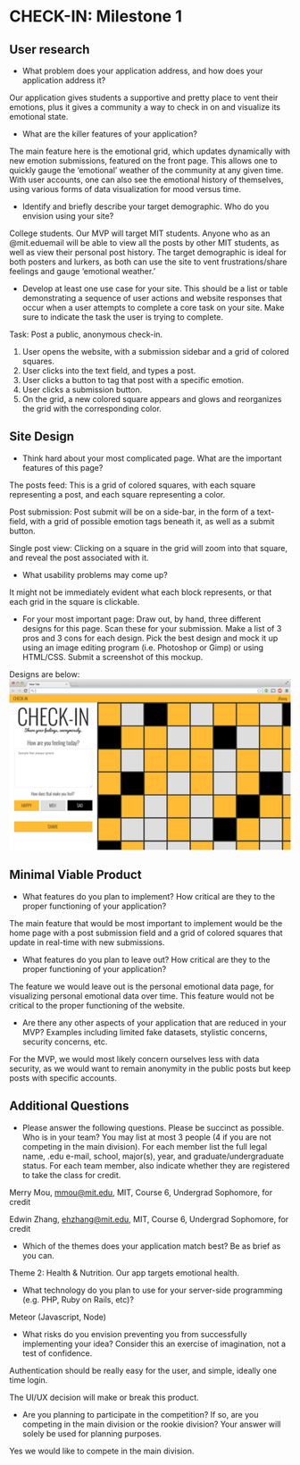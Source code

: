CHECK-IN: Milestone 1
==========

User research
-------------
- What problem does your application address, and how does your application address it?

Our application gives students a supportive and pretty place to vent their emotions, plus it gives a community a way to check in on and visualize its emotional state. 

- What are the killer features of your application?

The main feature here is the emotional grid, which updates dynamically with new emotion submissions, featured on the front page. This allows one to quickly gauge the ‘emotional’ weather of the community at any given time.
With user accounts, one can also see the emotional history of themselves, using various forms of data visualization for mood versus time.

- Identify and briefly describe your target demographic. Who do you envision using your site?

College students. Our MVP will target MIT students. Anyone who as an @mit.eduemail will be able to view all the posts by other MIT students, as well as view their personal post history. The target demographic is ideal for both posters and lurkers, as both can use the site to vent frustrations/share feelings and gauge ‘emotional weather.’

- Develop at least one use case for your site. This should be a list or table demonstrating a sequence of user actions and website responses that occur when a user attempts to complete a core task on your site. Make sure to indicate the task the user is trying to complete.

Task: Post a public, anonymous check-in.
1. User opens the website, with a submission sidebar and a grid of colored squares.
2. User clicks into the text field, and types a post.
3. User clicks a button to tag that post with a specific emotion.
4. User clicks a submission button.
5. On the grid, a new colored square appears and glows and reorganizes the grid with the corresponding color.

Site Design
-----------
- Think hard about your most complicated page. 
What are the important features of this page? 

The posts feed: This is a grid of colored squares, with each square representing a post, and each square representing a color.
	
Post submission: Post submit will be on a side-bar, in the form of a text-field, with a grid of possible emotion tags beneath it, as well as a submit button.

Single post view: Clicking on a square in the grid will zoom into that square, and reveal the post associated with it.

- What usability problems may come up? 

It might not be immediately evident what each block represents, or that each grid in the square is clickable.
- For your most important page:
Draw out, by hand, three different designs for this page. Scan these for your submission.
Make a list of 3 pros and 3 cons for each design.
Pick the best design and mock it up using an image editing program (i.e. Photoshop or Gimp) or using HTML/CSS. Submit a screenshot of this mockup.

Designs are below:
![mockup]

Minimal Viable Product
----------------------
- What features do you plan to implement? How critical are they to the proper functioning of your application?

The main feature that would be most important to implement would be the home page with a post submission field and a grid of colored squares that update in real-time with new submissions.

- What features do you plan to leave out? How critical are they to the proper functioning of your application?

The feature we would leave out is the personal emotional data page, for visualizing personal emotional data over time. This feature would not be critical to the proper functioning of the website.
- Are there any other aspects of your application that are reduced in your MVP? Examples including limited fake datasets, stylistic concerns, security concerns, etc.

For the MVP, we would most likely concern ourselves less with data security, as we would want to remain anonymity in the public posts but keep posts with specific accounts.

Additional Questions
---------------------
- Please answer the following questions. Please be succinct as possible.
Who is in your team? You may list at most 3 people (4 if you are not competing in the main division). For each member list the full legal name, .edu e-mail, school, major(s), year, and graduate/undergraduate status. For each team member, also indicate whether they are registered to take the class for credit.

Merry Mou, mmou@mit.edu, MIT, Course 6, Undergrad Sophomore, for credit

Edwin Zhang, ehzhang@mit.edu, MIT, Course 6, Undergrad Sophomore, for credit

- Which of the themes does your application match best? Be as brief as you can. 

Theme 2: Health & Nutrition. Our app targets emotional health. 

- What technology do you plan to use for your server-side programming (e.g. PHP, Ruby on Rails, etc)?

Meteor (Javascript, Node)
    
- What risks do you envision preventing you from successfully implementing your idea? Consider this an exercise of imagination, not a test of confidence.

Authentication should be really easy for the user, and simple, ideally one time login.

The UI/UX decision will make or break this product.

- Are you planning to participate in the competition? If so, are you competing in the main division or the rookie division? Your answer will solely be used for planning purposes.

Yes we would like to compete in the main division.

[mockup]: mockup.png




    